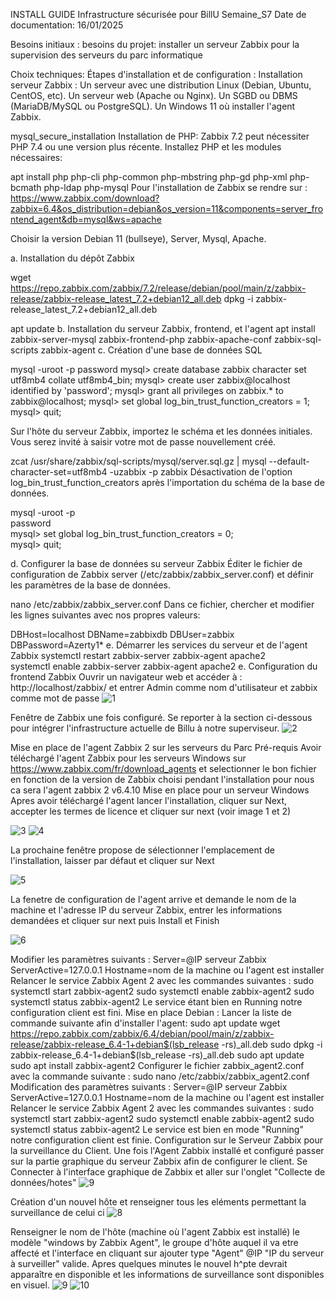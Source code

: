 INSTALL GUIDE Infrastructure sécurisée pour BillU
Semaine_S7
Date de documentation: 16/01/2025

Besoins initiaux : besoins du projet:
installer un serveur Zabbix pour la supervision des serveurs du parc informatique

Choix techniques:
Étapes d'installation et de configuration :
Installation serveur Zabbix :
Un serveur avec une distribution Linux (Debian, Ubuntu, CentOS, etc).
Un serveur web (Apache ou Nginx).
Un SGBD ou DBMS (MariaDB/MySQL ou PostgreSQL).
Un Windows 11 où installer l'agent Zabbix.


mysql_secure_installation
Installation de PHP:
Zabbix 7.2 peut nécessiter PHP 7.4 ou une version plus récente. Installez PHP et les modules nécessaires:

apt install php php-cli php-common php-mbstring php-gd php-xml php-bcmath php-ldap php-mysql
Pour l'installation de Zabbix se rendre sur : https://www.zabbix.com/download?zabbix=6.4&os_distribution=debian&os_version=11&components=server_frontend_agent&db=mysql&ws=apache

Choisir la version Debian 11 (bullseye), Server, Mysql, Apache.

a. Installation du dépôt Zabbix

 wget https://repo.zabbix.com/zabbix/7.2/release/debian/pool/main/z/zabbix-release/zabbix-release_latest_7.2+debian12_all.deb 
 dpkg -i zabbix-release_latest_7.2+debian12_all.deb

apt update
b. Installation du serveur Zabbix, frontend, et l'agent
apt install zabbix-server-mysql zabbix-frontend-php zabbix-apache-conf zabbix-sql-scripts zabbix-agent
c. Création d'une base de données SQL

mysql -uroot -p
password
mysql> create database zabbix character set utf8mb4 collate utf8mb4_bin;
mysql> create user zabbix@localhost identified by 'password';
mysql> grant all privileges on zabbix.* to zabbix@localhost;
mysql> set global log_bin_trust_function_creators = 1;
mysql> quit;

Sur l'hôte du serveur Zabbix, importez le schéma et les données initiales. Vous serez invité à saisir votre mot de passe nouvellement créé.

zcat /usr/share/zabbix/sql-scripts/mysql/server.sql.gz | mysql --default-character-set=utf8mb4 -uzabbix -p zabbix
Désactivation de l'option log_bin_trust_function_creators après l'importation du schéma de la base de données.

mysql -uroot -p  
password  
mysql> set global log_bin_trust_function_creators = 0;  
mysql> quit;

d. Configurer la base de données su serveur Zabbix
Éditer le fichier de configuration de Zabbix server (/etc/zabbix/zabbix_server.conf) et définir les paramètres de la base de données.

nano /etc/zabbix/zabbix_server.conf
Dans ce fichier, chercher et modifier les lignes suivantes avec nos propres valeurs:

DBHost=localhost DBName=zabbixdb DBUser=zabbix DBPassword=Azerty1*
e. Démarrer les services du serveur et de l'agent Zabbix
systemctl restart zabbix-server zabbix-agent apache2  
systemctl enable zabbix-server zabbix-agent apache2
e. Configuration du frontend Zabbix
Ouvrir un navigateur web et accéder à : http://localhost/zabbix/ et entrer Admin comme nom d'utilisateur et zabbix comme mot de passe
![1](https://github.com/user-attachments/assets/902919af-5249-40a9-9247-9da22c2a08d0)

Fenêtre de Zabbix une fois configuré. Se reporter à la section ci-dessous pour intégrer l'infrastructure actuelle de Billu à notre superviseur.
![2](https://github.com/user-attachments/assets/a72801f5-32fd-40d5-81d9-3ae2d70d216b)

Mise en place de l'agent Zabbix 2 sur les serveurs du Parc
Pré-requis
Avoir téléchargé l'agent Zabbix pour les serveurs Windows sur https://www.zabbix.com/fr/download_agents et selectionner le bon fichier en fonction de la version de Zabbix choisi pendant l'installation pour nous ca sera l'agent zabbix 2 v6.4.10
Mise en place pour un serveur Windows
Apres avoir téléchargé l'agent lancer l'installation, cliquer sur Next, accepter les termes de licence et cliquer sur next (voir image 1 et 2)

![3](https://github.com/user-attachments/assets/aeb1d515-6b45-4406-a165-46c3e2d382e2)
![4](https://github.com/user-attachments/assets/545ea254-5ad2-4c30-891d-a131867de060)

La prochaine fenêtre propose de sélectionner l'emplacement de l'installation, laisser par défaut et cliquer sur Next

![5](https://github.com/user-attachments/assets/59a9c2b9-1e50-44c3-a919-ba85faf7d143)

La fenetre de configuration de l'agent arrive et demande le nom de la machine et l'adresse IP du serveur Zabbix, entrer les informations demandées et cliquer sur next puis Install et Finish

![6](https://github.com/user-attachments/assets/d7dbba81-1ac4-4870-9512-29e8716b63ca)



Modifier les paramètres suivants :
    Server=@IP serveur Zabbix
    ServerActive=127.0.0.1
    Hostname=nom de la machine ou l'agent est installer
Relancer le service Zabbix Agent 2 avec les commandes suivantes :
sudo systemctl start zabbix-agent2
sudo systemctl enable zabbix-agent2
sudo systemctl status zabbix-agent2
Le service étant bien en Running notre configuration client est fini.
Mise en place Debian :
Lancer la liste de commande suivante afin d'installer l'agent:
sudo apt update
wget https://repo.zabbix.com/zabbix/6.4/debian/pool/main/z/zabbix-release/zabbix-release_6.4-1+debian$(lsb_release -rs)_all.deb
sudo dpkg -i zabbix-release_6.4-1+debian$(lsb_release -rs)_all.deb
sudo apt update
sudo apt install zabbix-agent2
Configurer le fichier zabbix_agent2.conf avec la commande suivante :
sudo nano /etc/zabbix/zabbix_agent2.conf
Modification des paramètres suivants :
    Server=@IP serveur Zabbix
    ServerActive=127.0.0.1
    Hostname=nom de la machine ou l'agent est installer
    Relancer le service Zabbix Agent 2 avec les commandes suivantes :
sudo systemctl start zabbix-agent2
sudo systemctl enable zabbix-agent2
sudo systemctl status zabbix-agent2
Le service est bien en mode "Running" notre configuration client est finie.
Configuration sur le Serveur Zabbix pour la surveillance du Client.
Une fois l'Agent Zabbix installé et configuré passer sur la partie graphique du serveur Zabbix afin de configurer le client.
Se Connecter à l'interface graphique de Zabbix et aller sur l'onglet "Collecte de données/hotes"
![9](https://github.com/user-attachments/assets/68ddb18a-ce8f-491c-8fa3-aa202f6ec77b)


Création d'un nouvel hôte et renseigner tous les eléments permettant la surveillance de celui ci
![8](https://github.com/user-attachments/assets/bf4293e4-81f6-461a-9d23-1a9890c363f2)

Renseigner le nom de l'hôte (machine où l'agent Zabbix est installé) le modèle "windows by Zabbix Agent", le groupe d'hôte auquel il va etre affecté et l'interface en cliquant sur ajouter type "Agent" @IP "IP du serveur à surveiller" 
valide.
Apres quelques minutes le nouvel h^pte devrait apparaître en disponible et les informations de surveillance sont disponibles en visuel.
![9](https://github.com/user-attachments/assets/ccf62ad0-2410-44d2-8c56-bd6bc4e8b65b)
![10](https://github.com/user-attachments/assets/105fc8ac-8ed3-43a0-9bdf-7987de611c4f)







